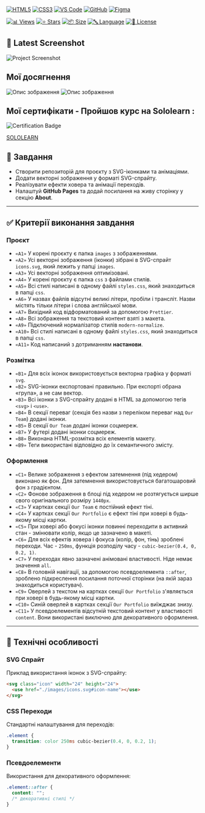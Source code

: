 <!-- AUTOGEN:STATS -->
[![HTML5](https://img.shields.io/badge/HTML5-E34F26?style=for-the-badge&logo=html5&logoColor=white)](https://developer.mozilla.org/en-US/docs/Web/HTML) [![CSS3](https://img.shields.io/badge/CSS3-1572B6?style=for-the-badge&logo=css3&logoColor=white)](https://developer.mozilla.org/en-US/docs/Web/CSS) [![VS Code](https://img.shields.io/badge/VS_Code-007ACC?style=for-the-badge&logo=visual-studio-code&logoColor=white)](https://code.visualstudio.com/) [![GitHub](https://img.shields.io/badge/GitHub-181717?style=for-the-badge&logo=github&logoColor=white)](https://github.com/) [![Figma](https://img.shields.io/badge/Figma-F24E1E?style=for-the-badge&logo=figma&logoColor=white)](https://www.figma.com/) 

[![📊 Views](https://img.shields.io/endpoint?url=https://raw.githubusercontent.com/VuToV-Mykola/goit-markup-hw-04/main/assets/db/visitors-badge.json)](https://github.com/VuToV-Mykola/goit-markup-hw-04/graphs/traffic)
[![⭐ Stars](https://img.shields.io/endpoint?url=https://raw.githubusercontent.com/VuToV-Mykola/goit-markup-hw-04/main/assets/db/likes-badge.json)](https://github.com/VuToV-Mykola/goit-markup-hw-04/actions/workflows/screenshot-and-visitor.yaml)
[![📦 Size](https://img.shields.io/endpoint?url=https://raw.githubusercontent.com/VuToV-Mykola/goit-markup-hw-04/main/assets/db/repo-size.json)](https://github.com/VuToV-Mykola/goit-markup-hw-04)
[![🔤 Language](https://img.shields.io/endpoint?url=https://raw.githubusercontent.com/VuToV-Mykola/goit-markup-hw-04/main/assets/db/repo-language.json)](https://github.com/VuToV-Mykola/goit-markup-hw-04)
[![📄 License](https://img.shields.io/endpoint?url=https://raw.githubusercontent.com/VuToV-Mykola/goit-markup-hw-04/main/assets/db/repo-license.json)](https://github.com/VuToV-Mykola/goit-markup-hw-04/blob/main/LICENSE)

## 📸 Latest Screenshot
![Project Screenshot](assets/screenshot.png)
<!-- END:AUTOGEN -->

## Мої досягнення

![Опис зображення](./assets/head.jpg) ![Опис зображення](./assets/hw-04.jpg)

## Мої сертифікати - Пройшов курс на Sololearn :

![Certification Badge](./assets/certificat.jpg)

[SOLOLEARN](https://www.sololearn.com/certificates/CT-UJ9JRYCU)

## 📌 Завдання

- Створити репозиторій для проєкту з SVG-іконками та анімаціями.
- Додати векторні зображення у форматі SVG-спрайту.
- Реалізувати ефекти ховера та анімації переходів.
- Налаштуй **GitHub Pages** та додай посилання на живу сторінку у секцію **About**.

---

## ✅ Критерії виконання завдання

### **Проєкт**

- `«A1»` У корені проєкту є папка `images` з зображеннями.
- `«A2»` Усі векторні зображення (іконки) зібрані в SVG-спрайт `icons.svg`, який лежить у папці `images`.
- `«A3»` Усі векторні зображення оптимізовані.
- `«A4»` У корені проєкту є папка `css` з файлами стилів.
- `«A5»` Всі стилі написані в одному файлі `styles.css`, який знаходиться в папці `css`.
- `«A6»` У назвах файлів відсутні великі літери, пробіли і трансліт. Назви містять тільки літери і слова англійської мови.
- `«A7»` Вихідний код відформатований за допомогою `Prettier`.
- `«A8»` Всі зображення та текстовий контент взяті з макета.
- `«A9»` Підключений нормалізатор стилів `modern-normalize`.
- `«A10»` Всі стилі написані в одному файлі `styles.css`, який знаходиться в папці `css`.
- `«A11»` Код написаний з дотриманням **настанови**.

### **Розмітка**

- `«B1»` Для всіх іконок використовується векторна графіка у форматі `svg`.
- `«B2»` SVG-іконки експортовані правильно. При експорті обрана «група», а не сам вектор.
- `«B3»` Всі іконки з SVG-спрайту додані в HTML за допомогою тегів `<svg>` і `<use>`.
- `«B4»` В секції переваг (секція без назви з переліком переваг над `Our Team`) додані іконки.
- `«B5»` В секції `Our Team` додані іконки соцмереж.
- `«B7»` У футері додані іконки соцмереж.
- `«B8»` Виконана HTML-розмітка всіх елементів макету.
- `«B9»` Теги використані відповідно до їх семантичного змісту.

### **Оформлення**

- `«C1»` Велике зображення з ефектом затемнення (під хедером) виконано як фон. Для затемнення використовується багатошаровий фон з градієнтом.
- `«C2»` Фонове зображення в блоці під хедером не розтягується ширше свого оригінального розміру `1440рх`.
- `«C3»` У картках секції `Our Team` є постійний ефект тіні.
- `«C4»` У картках секції `Our Portfolio` є ефект тіні при ховері в будь-якому місці картки.
- `«C5»` При ховері або фокусі іконки повинні переходити в активний стан - змінювати колір, якщо це зазначено в макеті.
- `«C6»` Для всіх ефектів ховера і фокуса (колір, фон, тінь) зроблені переходи. Час - `250ms`, функція розподілу часу - `cubic-bezier(0.4, 0, 0.2, 1)`.
- `«C7»` У переходах явно зазначені анімовані властивості. Ніде немає значення `all`.
- `«C8»` В головній навігації, за допомогою псевдоелемента `::after`, зроблено підкреслення посилання поточної сторінки (на якій зараз знаходиться користувач).
- `«C9»` Оверлей з текстом на картках секції `Our Portfolio` з'являється при ховері в будь-якому місці картки.
- `«C10»` Синій оверлей в картках секції `Our Portfolio` виїжджає знизу.
- `«C11»` У псевдоелементів відсутній текстовий контент у властивості `content`. Вони використані виключно для декоративного оформлення.

---

## 🎨 Технічні особливості

### SVG Спрайт
Приклад використання іконок з SVG-спрайту:

~~~html
<svg class="icon" width="24" height="24">
  <use href="./images/icons.svg#icon-name"></use>
</svg>
~~~

### CSS Переходи
Стандартні налаштування для переходів:

~~~css
.element {
  transition: color 250ms cubic-bezier(0.4, 0, 0.2, 1);
}
~~~

### Псевдоелементи
Використання для декоративного оформлення:

~~~css
.element::after {
  content: "";
  /* декоративні стилі */
}
~~~

